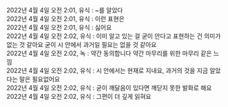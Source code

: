 2022년 4월 4일 오전 2:01, 유식 : ~를 알았다\
2022년 4월 4일 오전 2:01, 유식 : 이런 표현은\
2022년 4월 4일 오전 2:01, 유식 : 싫어요\
2022년 4월 4일 오전 2:02, 유식 : 이미 알고 있는 걸 굳이 안다고 표현하는 건 의미가 없는 것 같아요 굳이 시 안에서 과거일 필요는 없을 것 같아요\
2022년 4월 4일 오전 2:02, 녹 : 약간 동의합니다 약간 마무리를 위한 마무리 같은 느낌\
2022년 4월 4일 오전 2:02, 유식 : 시 안에서는 현재로 지내요, 과거의 것을 지금 알았다는 말은 필요없어요\
2022년 4월 4일 오전 2:02, 유식 : 굳이 깨달음이 있다면 깨닫지 못한 발화로 해요\
2022년 4월 4일 오전 2:02, 유식 : 그편이 더 깊게 읽혀요
